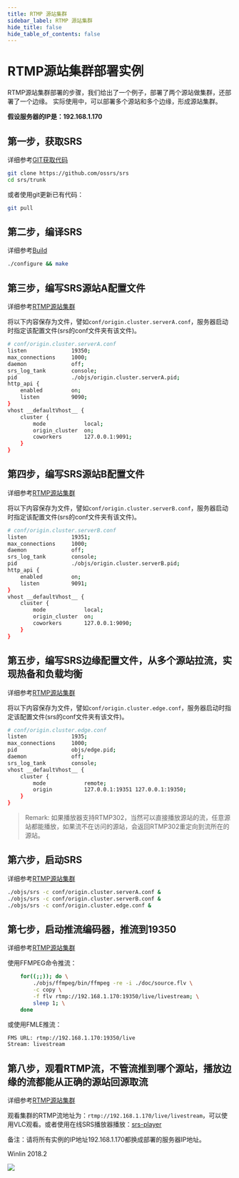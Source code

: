```yaml
---
title: RTMP 源站集群
sidebar_label: RTMP 源站集群
hide_title: false
hide_table_of_contents: false
---
```


# RTMP源站集群部署实例

RTMP源站集群部署的步骤，我们给出了一个例子，部署了两个源站做集群，还部署了一个边缘。
实际使用中，可以部署多个源站和多个边缘，形成源站集群。

**假设服务器的IP是：192.168.1.170**

## 第一步，获取SRS

详细参考[GIT获取代码](./git.md)

```bash
git clone https://github.com/ossrs/srs
cd srs/trunk
```

或者使用git更新已有代码：

```bash
git pull
```

## 第二步，编译SRS

详细参考[Build](./install.md)

```bash
./configure && make
```

## 第三步，编写SRS源站A配置文件

详细参考[RTMP源站集群](./origin-cluster.md)

将以下内容保存为文件，譬如`conf/origin.cluster.serverA.conf`，服务器启动时指定该配置文件(srs的conf文件夹有该文件)。

```bash
# conf/origin.cluster.serverA.conf
listen              19350;
max_connections     1000;
daemon              off;
srs_log_tank        console;
pid                 ./objs/origin.cluster.serverA.pid;
http_api {
    enabled         on;
    listen          9090;
}
vhost __defaultVhost__ {
    cluster {
        mode            local;
        origin_cluster  on;
        coworkers       127.0.0.1:9091;
    }
}
```

## 第四步，编写SRS源站B配置文件

详细参考[RTMP源站集群](./origin-cluster.md)

将以下内容保存为文件，譬如`conf/origin.cluster.serverB.conf`，服务器启动时指定该配置文件(srs的conf文件夹有该文件)。

```bash
# conf/origin.cluster.serverB.conf
listen              19351;
max_connections     1000;
daemon              off;
srs_log_tank        console;
pid                 ./objs/origin.cluster.serverB.pid;
http_api {
    enabled         on;
    listen          9091;
}
vhost __defaultVhost__ {
    cluster {
        mode            local;
        origin_cluster  on;
        coworkers       127.0.0.1:9090;
    }
}
```

## 第五步，编写SRS边缘配置文件，从多个源站拉流，实现热备和负载均衡

详细参考[RTMP源站集群](./origin-cluster.md)

将以下内容保存为文件，譬如`conf/origin.cluster.edge.conf`，服务器启动时指定该配置文件(srs的conf文件夹有该文件)。

```bash
# conf/origin.cluster.edge.conf
listen              1935;
max_connections     1000;
pid                 objs/edge.pid;
daemon              off;
srs_log_tank        console;
vhost __defaultVhost__ {
    cluster {
        mode            remote;
        origin          127.0.0.1:19351 127.0.0.1:19350;
    }
}
```

> Remark: 如果播放器支持RTMP302，当然可以直接播放源站的流，任意源站都能播放，如果流不在访问的源站，会返回RTMP302重定向到流所在的源站。

## 第六步，启动SRS

详细参考[RTMP源站集群](./origin-cluster.md)

```bash
./objs/srs -c conf/origin.cluster.serverA.conf &
./objs/srs -c conf/origin.cluster.serverB.conf &
./objs/srs -c conf/origin.cluster.edge.conf &
```

## 第七步，启动推流编码器，推流到19350

详细参考[RTMP源站集群](./origin-cluster.md)

使用FFMPEG命令推流：

```bash
    for((;;)); do \
        ./objs/ffmpeg/bin/ffmpeg -re -i ./doc/source.flv \
        -c copy \
        -f flv rtmp://192.168.1.170:19350/live/livestream; \
        sleep 1; \
    done
```

或使用FMLE推流：

```bash
FMS URL: rtmp://192.168.1.170:19350/live
Stream: livestream
```

## 第八步，观看RTMP流，不管流推到哪个源站，播放边缘的流都能从正确的源站回源取流

详细参考[RTMP源站集群](./origin-cluster.md)

观看集群的RTMP流地址为：`rtmp://192.168.1.170/live/livestream`，可以使用VLC观看。或者使用在线SRS播放器播放：[srs-player](https://ossrs.net/players/srs_player.html)

备注：请将所有实例的IP地址192.168.1.170都换成部署的服务器IP地址。

Winlin 2018.2

![](https://ossrs.net/gif/v1/sls.gif?site=ossrs.io&path=/lts/doc/zh/v4/sample-origin-cluster)


